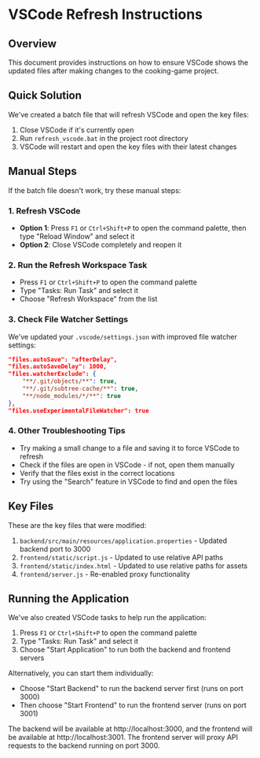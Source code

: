 # VSCode Refresh Instructions

## Overview

This document provides instructions on how to ensure VSCode shows the updated files after making changes to the cooking-game project.

## Quick Solution

We've created a batch file that will refresh VSCode and open the key files:

1. Close VSCode if it's currently open
2. Run `refresh_vscode.bat` in the project root directory
3. VSCode will restart and open the key files with their latest changes

## Manual Steps

If the batch file doesn't work, try these manual steps:

### 1. Refresh VSCode

- **Option 1**: Press `F1` or `Ctrl+Shift+P` to open the command palette, then type "Reload Window" and select it
- **Option 2**: Close VSCode completely and reopen it

### 2. Run the Refresh Workspace Task

- Press `F1` or `Ctrl+Shift+P` to open the command palette
- Type "Tasks: Run Task" and select it
- Choose "Refresh Workspace" from the list

### 3. Check File Watcher Settings

We've updated your `.vscode/settings.json` with improved file watcher settings:

```json
"files.autoSave": "afterDelay",
"files.autoSaveDelay": 1000,
"files.watcherExclude": {
    "**/.git/objects/**": true,
    "**/.git/subtree-cache/**": true,
    "**/node_modules/*/**": true
},
"files.useExperimentalFileWatcher": true
```

### 4. Other Troubleshooting Tips

- Try making a small change to a file and saving it to force VSCode to refresh
- Check if the files are open in VSCode - if not, open them manually
- Verify that the files exist in the correct locations
- Try using the "Search" feature in VSCode to find and open the files

## Key Files

These are the key files that were modified:

1. `backend/src/main/resources/application.properties` - Updated backend port to 3000
2. `frontend/static/script.js` - Updated to use relative API paths
3. `frontend/static/index.html` - Updated to use relative paths for assets
4. `frontend/server.js` - Re-enabled proxy functionality

## Running the Application

We've also created VSCode tasks to help run the application:

1. Press `F1` or `Ctrl+Shift+P` to open the command palette
2. Type "Tasks: Run Task" and select it
3. Choose "Start Application" to run both the backend and frontend servers

Alternatively, you can start them individually:
- Choose "Start Backend" to run the backend server first (runs on port 3000)
- Then choose "Start Frontend" to run the frontend server (runs on port 3001)

The backend will be available at http://localhost:3000, and the frontend will be available at http://localhost:3001. The frontend server will proxy API requests to the backend running on port 3000.